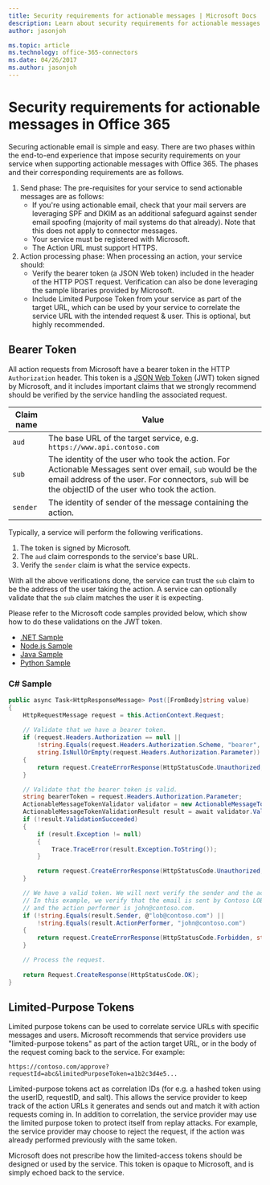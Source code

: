 ```yaml
---
title: Security requirements for actionable messages | Microsoft Docs
description: Learn about security requirements for actionable messages and how to validate the bearer token sent by Office 365.
author: jasonjoh

ms.topic: article
ms.technology: office-365-connectors
ms.date: 04/26/2017
ms.author: jasonjoh
---
```


# Security requirements for actionable messages in Office 365

Securing actionable email is simple and easy. There are two phases within the end-to-end experience that impose security requirements on your service when supporting actionable messages with Office 365. The phases and their corresponding requirements are as follows.

1. Send phase: The pre-requisites for your service to send actionable messages are as follows:
    - If you're using actionable email, check that your mail servers are leveraging SPF and DKIM as an additional safeguard against sender email spoofing (majority of mail systems do that already). Note that this does not apply to connector messages.
    - Your service must be registered with Microsoft.
    - The Action URL must support HTTPS.
2.	Action processing phase: When processing an action, your service should:
    - Verify the bearer token (a JSON Web token) included in the header of the HTTP POST request. Verification can also be done leveraging the sample libraries provided by Microsoft.
    - Include Limited Purpose Token from your service as part of the target URL, which can be used by your service to correlate the service URL with the intended request & user. This is optional, but highly recommended.

## Bearer Token

All action requests from Microsoft have a bearer token in the HTTP `Authorization` header. This token is a [JSON Web Token](https://jwt.io/) (JWT) token signed by Microsoft, and it includes important claims that we strongly recommend should be verified by the service handling the associated request.

| Claim name | Value |
|------------|-------|
| `aud` | The base URL of the target service, e.g. `https://www.api.contoso.com` |
| `sub` | The identity of the user who took the action. For Actionable Messages sent over email, `sub` would be the email address of the user. For connectors, `sub` will be the objectID of the user who took the action. |
| `sender` | The identity of sender of the message containing the action. |

Typically, a service will perform the following verifications.

1. The token is signed by Microsoft.
1. The `aud` claim corresponds to the service's base URL.
1. Verify the `sender` claim is what the service expects.

With all the above verifications done, the service can trust the `sub` claim to be the address of the user taking the action. A service can optionally validate that the `sub` claim matches the user it is expecting.

Please refer to the Microsoft code samples provided below, which show how to do these validations on the JWT token.

- [.NET Sample](https://github.com/OfficeDev/outlook-actionable-messages-csharp-token-validation)
- [Node.js Sample](https://github.com/OfficeDev/outlook-actionable-messages-node-token-validation)
- [Java Sample](https://github.com/OfficeDev/outlook-actionable-messages-java-token-validation)
- [Python Sample](https://github.com/OfficeDev/outlook-actionable-messages-python-token-validation)

### C# Sample

```csharp
public async Task<HttpResponseMessage> Post([FromBody]string value)
{
    HttpRequestMessage request = this.ActionContext.Request;
    
    // Validate that we have a bearer token.
    if (request.Headers.Authorization == null ||
        !string.Equals(request.Headers.Authorization.Scheme, "bearer", StringComparison.OrdinalIgnoreCase) ||
        string.IsNullOrEmpty(request.Headers.Authorization.Parameter))
    {
        return request.CreateErrorResponse(HttpStatusCode.Unauthorized, "Bearer token not found.");
    }

    // Validate that the bearer token is valid.
    string bearerToken = request.Headers.Authorization.Parameter;
    ActionableMessageTokenValidator validator = new ActionableMessageTokenValidator();
    ActionableMessageTokenValidationResult result = await validator.ValidateTokenAsync(bearerToken, "https://api.contoso.com");
    if (!result.ValidationSucceeded)
    {
        if (result.Exception != null)
        {
            Trace.TraceError(result.Exception.ToString());
        }

        return request.CreateErrorResponse(HttpStatusCode.Unauthorized, "Invalid bearer token");
    }

    // We have a valid token. We will next verify the sender and the action performer.
    // In this example, we verify that the email is sent by Contoso LOB system
    // and the action performer is john@contoso.com.
    if (!string.Equals(result.Sender, @"lob@contoso.com") ||
        !string.Equals(result.ActionPerformer, "john@contoso.com")
    {
        return request.CreateErrorResponse(HttpStatusCode.Forbidden, string.Empty);
    }

    // Process the request.
    
    return Request.CreateResponse(HttpStatusCode.OK);
}
```

## Limited-Purpose Tokens

Limited purpose tokens can be used to correlate service URLs with specific messages and users. Microsoft recommends that service providers use "limited-purpose tokens" as part of the action target URL, or in the body of the request coming back to the service. For example:

```
https://contoso.com/approve?requestId=abc&limitedPurposeToken=a1b2c3d4e5...
```

Limited-purpose tokens act as correlation IDs (for e.g. a hashed token using the userID, requestID, and salt). This allows the service provider to keep track of the action URLs it generates and sends out and match it with action requests coming in. In addition to correlation, the service provider may use the limited purpose token to protect itself from replay attacks. For example, the service provider may choose to reject the request, if the action was already performed previously with the same token. 

Microsoft does not prescribe how the limited-access tokens should be designed or used by the service. This token is opaque to Microsoft, and is simply echoed back to the service.